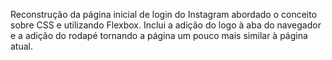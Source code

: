 Reconstrução da página inicial de login do Instagram abordado o conceito sobre CSS e utilizando Flexbox. Inclui a adição do logo à aba do navegador e a adição do rodapé tornando a página um pouco mais similar à página atual.